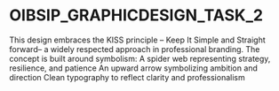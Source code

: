 # OIBSIP_GRAPHICDESIGN_TASK_2
This design embraces the KISS principle – Keep It Simple and Straight forward– a widely respected approach in professional branding.  The concept is built around symbolism:  A spider web representing strategy, resilience, and patience  An upward arrow symbolizing ambition and direction  Clean typography to reflect clarity and professionalism
